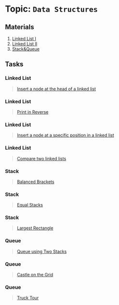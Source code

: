 # Topic: `Data Structures`

## Materials

1. [Linked List I](https://medium.com/dev-blogs/ds-with-js-linked-lists-db5138ff139f)
2. [Linked List II](https://medium.com/dev-blogs/ds-with-js-linked-lists-ii-3b387596e27e)
3. [Stack&Queue](https://medium.com/dev-blogs/ds-with-js-stack-queue-d91fc8cea7a3)



## Tasks

### Linked List
> [Insert a node at the head of a linked list](https://www.hackerrank.com/challenges/insert-a-node-at-the-head-of-a-linked-list/problem)

### Linked List
> [Print in Reverse](https://www.hackerrank.com/challenges/print-the-elements-of-a-linked-list-in-reverse/problem)

### Linked List
> [Insert a node at a specific position in a linked list](https://www.hackerrank.com/challenges/insert-a-node-at-a-specific-position-in-a-linked-list/problem)

### Linked List
> [Compare two linked lists](https://www.hackerrank.com/challenges/compare-two-linked-lists/problem)

### Stack
> [Balanced Brackets](https://www.hackerrank.com/challenges/balanced-brackets/problem)

### Stack
> [Equal Stacks](https://www.hackerrank.com/challenges/equal-stacks/problem)

### Stack
> [Largest Rectangle](https://www.hackerrank.com/challenges/largest-rectangle/problem)

### Queue
> [Queue using Two Stacks](https://www.hackerrank.com/challenges/queue-using-two-stacks/problem)

### Queue
> [Castle on the Grid](https://www.hackerrank.com/challenges/castle-on-the-grid/problem)

### Queue
> [Truck Tour](https://www.hackerrank.com/challenges/truck-tour/problem)
